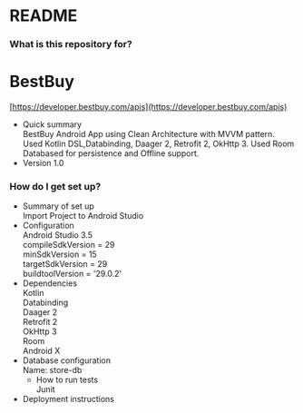 
# README #

### What is this repository for? ###
# BestBuy
[https://developer.bestbuy.com/apis](https://developer.bestbuy.com/apis)


* Quick summary\
BestBuy Android App using Clean Architecture with MVVM pattern. Used Kotlin DSL,Databinding, Daager 2, Retrofit 2, OkHttp 3. Used Room Databased for persistence and Offline support.
* Version 1.0

### How do I get set up? ###

* Summary of set up\
   Import Project to Android Studio
* Configuration\
    Android Studio 3.5\
    compileSdkVersion = 29\
    minSdkVersion = 15\
    targetSdkVersion = 29\
    buildtoolVersion = '29.0.2'
* Dependencies\
    Kotlin\
    Databinding\
    Daager 2\
    Retrofit 2\
    OkHttp 3\
    Room\
    Android X
* Database configuration\
    Name: store-db
  * How to run tests\
    Junit
* Deployment instructions
